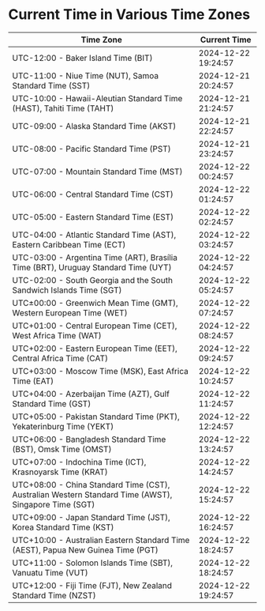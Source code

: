 # Current Time in Various Time Zones

| Time Zone | Current Time |
|-----------|--------------|
| UTC-12:00 - Baker Island Time (BIT) | 2024-12-22 19:24:57 |
| UTC-11:00 - Niue Time (NUT), Samoa Standard Time (SST) | 2024-12-21 20:24:57 |
| UTC-10:00 - Hawaii-Aleutian Standard Time (HAST), Tahiti Time (TAHT) | 2024-12-21 21:24:57 |
| UTC-09:00 - Alaska Standard Time (AKST) | 2024-12-21 22:24:57 |
| UTC-08:00 - Pacific Standard Time (PST) | 2024-12-21 23:24:57 |
| UTC-07:00 - Mountain Standard Time (MST) | 2024-12-22 00:24:57 |
| UTC-06:00 - Central Standard Time (CST) | 2024-12-22 01:24:57 |
| UTC-05:00 - Eastern Standard Time (EST) | 2024-12-22 02:24:57 |
| UTC-04:00 - Atlantic Standard Time (AST), Eastern Caribbean Time (ECT) | 2024-12-22 03:24:57 |
| UTC-03:00 - Argentina Time (ART), Brasília Time (BRT), Uruguay Standard Time (UYT) | 2024-12-22 04:24:57 |
| UTC-02:00 - South Georgia and the South Sandwich Islands Time (SGT) | 2024-12-22 05:24:57 |
| UTC±00:00 - Greenwich Mean Time (GMT), Western European Time (WET) | 2024-12-22 07:24:57 |
| UTC+01:00 - Central European Time (CET), West Africa Time (WAT) | 2024-12-22 08:24:57 |
| UTC+02:00 - Eastern European Time (EET), Central Africa Time (CAT) | 2024-12-22 09:24:57 |
| UTC+03:00 - Moscow Time (MSK), East Africa Time (EAT) | 2024-12-22 10:24:57 |
| UTC+04:00 - Azerbaijan Time (AZT), Gulf Standard Time (GST) | 2024-12-22 11:24:57 |
| UTC+05:00 - Pakistan Standard Time (PKT), Yekaterinburg Time (YEKT) | 2024-12-22 12:24:57 |
| UTC+06:00 - Bangladesh Standard Time (BST), Omsk Time (OMST) | 2024-12-22 13:24:57 |
| UTC+07:00 - Indochina Time (ICT), Krasnoyarsk Time (KRAT) | 2024-12-22 14:24:57 |
| UTC+08:00 - China Standard Time (CST), Australian Western Standard Time (AWST), Singapore Time (SGT) | 2024-12-22 15:24:57 |
| UTC+09:00 - Japan Standard Time (JST), Korea Standard Time (KST) | 2024-12-22 16:24:57 |
| UTC+10:00 - Australian Eastern Standard Time (AEST), Papua New Guinea Time (PGT) | 2024-12-22 18:24:57 |
| UTC+11:00 - Solomon Islands Time (SBT), Vanuatu Time (VUT) | 2024-12-22 18:24:57 |
| UTC+12:00 - Fiji Time (FJT), New Zealand Standard Time (NZST) | 2024-12-22 19:24:57 |
